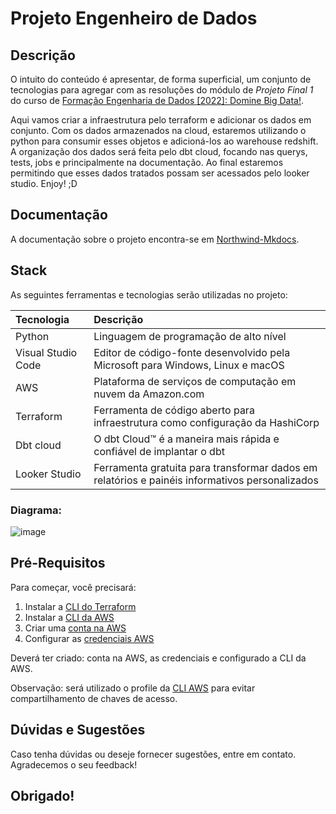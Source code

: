 # Projeto Engenheiro de Dados

## Descrição
O intuito do conteúdo é apresentar, de forma superficial, um conjunto de tecnologias para agregar com as resoluções do módulo de *Projeto Final 1* do curso de [Formação Engenharia de Dados [2022]: Domine Big Data!](https://www.udemy.com/course/engenheiro-de-dados). 

Aqui vamos criar a infraestrutura pelo terraform e adicionar os dados em conjunto. Com os dados armazenados na cloud, estaremos utilizando o python para consumir esses objetos e adicioná-los ao warehouse redshift. A organização dos dados será feita pelo dbt cloud, focando nas querys, tests, jobs e principalmente na documentação. Ao final estaremos permitindo que esses dados tratados possam ser acessados pelo looker studio. Enjoy! ;D

## Documentação

A documentação sobre o projeto encontra-se em [Northwind-Mkdocs](https://ayltonaguiar.github.io/Northwind-Mkdocs/).

## Stack
As seguintes ferramentas e tecnologias serão utilizadas no projeto:

| Tecnologia | Descrição |
| :------------- |:-------------|
| Python  | Linguagem de programação de alto nível |
| Visual Studio Code | Editor de código-fonte desenvolvido pela Microsoft para Windows, Linux e macOS |
| AWS | Plataforma de serviços de computação em nuvem da Amazon.com |
| Terraform | Ferramenta de código aberto para infraestrutura como configuração da HashiCorp |
| Dbt cloud | O dbt Cloud™ é a maneira mais rápida e confiável de implantar o dbt |
| Looker Studio | Ferramenta gratuita para transformar dados em relatórios e painéis informativos personalizados |

### Diagrama: 

![image](https://imgur.com/bv5ET3m.png)

## Pré-Requisitos
Para começar, você precisará:

1. Instalar a [CLI do Terraform](https://developer.hashicorp.com/terraform/tutorials/aws-get-started/install-cli)
1. Instalar a [CLI da AWS](https://docs.aws.amazon.com/pt_br/cli/latest/userguide/getting-started-install.html)
1. Criar uma [conta na AWS](https://aws.amazon.com/pt/free)
1. Configurar as [credenciais AWS](https://docs.aws.amazon.com/pt_br/General/latest/gr/aws-sec-cred-types.html)

Deverá ter criado: conta na AWS, as credenciais e configurado a CLI da AWS.

Observação: será utilizado o profile da [CLI AWS](https://docs.aws.amazon.com/cli/latest/reference/configure/index.html) para evitar compartilhamento de chaves de acesso.

## Dúvidas e Sugestões
Caso tenha dúvidas ou deseje fornecer sugestões, entre em contato. Agradecemos o seu feedback!

## Obrigado!